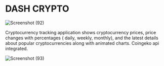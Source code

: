 # DASH CRYPTO
![Screenshot (92)](https://github.com/darshaka1234/dash-crypto/assets/60168877/0225a6a8-ef23-4f0c-872c-4e80c79de8ac)


Cryptocurrency tracking application shows cryptocurrency prices, price changes with percentages ( daily, weekly, monthly), and the latest details about popular cryptocurrencies along with animated charts. Coingeko api integrated.

![Screenshot (93)](https://github.com/darshaka1234/dash-crypto/assets/60168877/6ffddd7b-4f1e-4263-8149-8354f2c5b345)


